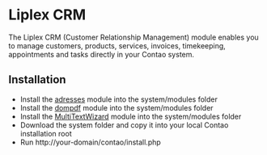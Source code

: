 Liplex CRM
==========

The Liplex CRM (Customer Relationship Management) module enables you to manage customers, products, services, invoices, timekeeping, appointments and tasks directly in your Contao system.

Installation
------------

- Install the [adresses][1] module into the system/modules folder
- Install the [dompdf][2] module into the system/modules folder
- Install the [MultiTextWizard][3] module into the system/modules folder
- Download the system folder and copy it into your local Contao installation root
- Run http://your-domain/contao/install.php

[1]: http://www.contao.org/erweiterungsliste/view/addresses.html
[2]: http://www.contao.org/erweiterungsliste/view/dompdf.html
[3]: http://www.contao.org/erweiterungsliste/view/MultiTextWizard.html